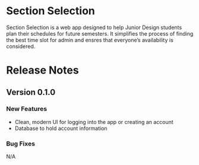 # Section Selection

Section Selection is a web app designed to help Junior Design students plan their schedules for future semesters. It simplifies the process of finding the best time slot for admin and ensres that everyone’s availability is considered.

# Release Notes
## Version 0.1.0

### New Features
- Clean, modern UI for logging into the app or creating an account
- Database to hold account information


### Bug Fixes

N/A

